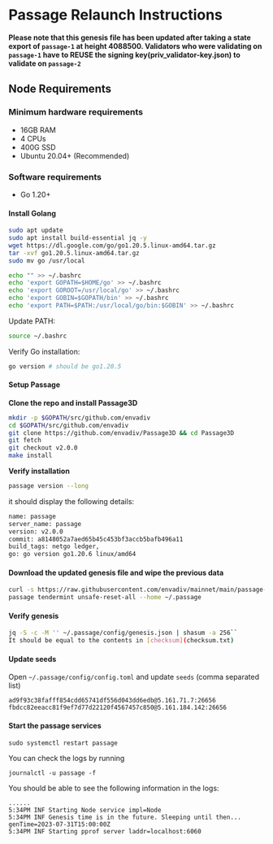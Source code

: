 # Passage Relaunch Instructions 

**Please note that this genesis file has been updated after taking a state export of `passage-1` at height 4088500. Validators who were validating on `passage-1` have to REUSE the signing key(priv_validator-key.json) to validate on `passage-2`**

## Node Requirements

### Minimum hardware requirements
- 16GB RAM
- 4 CPUs
- 400G SSD
- Ubuntu 20.04+ (Recommended)

### Software requirements
- Go 1.20+

#### Install Golang

```sh
sudo apt update
sudo apt install build-essential jq -y
wget https://dl.google.com/go/go1.20.5.linux-amd64.tar.gz
tar -xvf go1.20.5.linux-amd64.tar.gz
sudo mv go /usr/local
```

```sh
echo "" >> ~/.bashrc
echo 'export GOPATH=$HOME/go' >> ~/.bashrc
echo 'export GOROOT=/usr/local/go' >> ~/.bashrc
echo 'export GOBIN=$GOPATH/bin' >> ~/.bashrc
echo 'export PATH=$PATH:/usr/local/go/bin:$GOBIN' >> ~/.bashrc
```

Update PATH:

```sh
source ~/.bashrc
```

Verify Go installation:

```sh
go version # should be go1.20.5
```

#### Setup Passage

**Clone the repo and install Passage3D**
```sh
mkdir -p $GOPATH/src/github.com/envadiv
cd $GOPATH/src/github.com/envadiv
git clone https://github.com/envadiv/Passage3D && cd Passage3D
git fetch
git checkout v2.0.0
make install
```

**Verify installation**
```sh
passage version --long
```

it should display the following details:
```sh
name: passage
server_name: passage
version: v2.0.0
commit: a8148052a7aed65b45c453bf3accb5bafb496a11
build_tags: netgo ledger,
go: go version go1.20.6 linux/amd64
```

#### Download the updated genesis file and wipe the previous data

```sh
curl -s https://raw.githubusercontent.com/envadiv/mainnet/main/passage-2/genesis.json > ~/.passage/config/genesis.json
passage tendermint unsafe-reset-all --home ~/.passage
```

#### Verify genesis
```sh    
jq -S -c -M '' ~/.passage/config/genesis.json | shasum -a 256``
It should be equal to the contents in [checksum](checksum.txt)
```

#### Update seeds

Open `~/.passage/config/config.toml` and update `seeds` (comma separated list)

```
ad9f93c38fafff854cdd65741df556d043dd6edb@5.161.71.7:26656
fbdcc82eeacc81f9ef7d77d22120f4567457c850@5.161.184.142:26656
```

#### Start the passage services
```
sudo systemctl restart passage
```

You can check the logs by running
```
journalctl -u passage -f
```

You should be able to see the following information in the logs:
```
......
5:34PM INF Starting Node service impl=Node
5:34PM INF Genesis time is in the future. Sleeping until then... genTime=2023-07-31T15:00:00Z
5:34PM INF Starting pprof server laddr=localhost:6060
```
